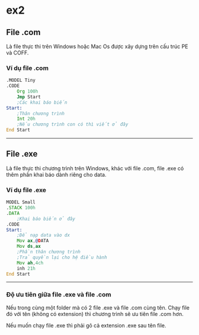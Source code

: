 # ex2

## File .com

Là file thực thi trên Windows hoặc Mac Os được xây dựng trên cấu trúc PE và COFF.

### Ví dụ file .com
```asm
.MODEL Tiny
.CODE
    Org 100h
    Jmp Start
    ;Các khai báo biến
Start:
    ;Thân chương trình
    Int 20h
    ;Nếu chương trình con có thì viết ở đây
End Start
```

---
## File .exe

Là file thực thi chương trình trên Windows, khác với file .com, file .exe có thêm phần khai báo dành riêng cho data.

### Ví dụ file .exe
```asm
MODEL Small
.STACK 100h
.DATA
    ;Khai báo biến ở đây
.CODE
Start:
    ;Để nạp data vào dx
    Mov ax,@DATA
    Mov ds,ax
    ;Phần thân chương trình
    ;Trả quyền lại cho hệ điều hành
    Mov ah,4ch
    inh 21h
End Start
```

---
### Độ ưu tiên giữa file .exe và file .com
Nếu trong cùng một folder mà có 2 file .exe và file .com cùng tên.
Chạy file đó với tên (không có extension) thì chương trình sẽ ưu tiên file .com hơn.

Nếu muốn chạy file .exe thì phải gõ cả extension .exe sau tên file.
